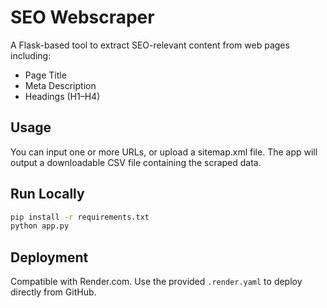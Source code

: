 # SEO Webscraper

A Flask-based tool to extract SEO-relevant content from web pages including:
- Page Title
- Meta Description
- Headings (H1–H4)

## Usage

You can input one or more URLs, or upload a sitemap.xml file. The app will output a downloadable CSV file containing the scraped data.

## Run Locally

```bash
pip install -r requirements.txt
python app.py
```

## Deployment

Compatible with Render.com. Use the provided `.render.yaml` to deploy directly from GitHub.
